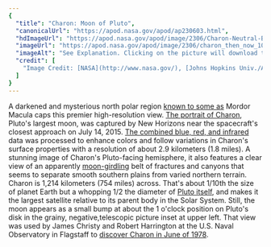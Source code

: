 ```yaml
---
{
  "title": "Charon: Moon of Pluto",
  "canonicalUrl": "https://apod.nasa.gov/apod/ap230603.html",
  "hdImageUrl": "https://apod.nasa.gov/apod/image/2306/Charon-Neutral-Bright-Release.jpg",
  "imageUrl": "https://apod.nasa.gov/apod/image/2306/charon_then_now_1024.jpg",
  "imageAlt": "See Explanation. Clicking on the picture will download the highest resolution version available.",
  "credit": [
    "Image Credit: [NASA](http://www.nasa.gov/), [Johns Hopkins Univ./APL](http://www.jhuapl.edu/), [Southwest Research Institute](http://www.swri.edu/), [U.S. Naval Observatory](https://en.wikipedia.org/wiki/United_States_Naval_Observatory_Flagstaff_Station#/media/File:NOFS-pan2.jpg)"
  ]
}
---
```


A darkened and mysterious north polar region [known to some as](https://www.skyandtelescope.com/astronomy-news/pluto-moon-charon-formal-names/) Mordor Macula caps this premier high-resolution view. [The portrait of Charon](http://www.nasa.gov/feature/pluto-s-big-moon-charon-reveals-a-colorful-and-violent-history), Pluto's largest moon, was captured by New Horizons near the spacecraft's closest approach on July 14, 2015. [The combined blue, red, and infrared](http://pluto.jhuapl.edu/Galleries/Featured-Images/image.php?page=1&gallery_id=2&image_id=323) data was processed to enhance colors and follow variations in Charon's surface properties with a resolution of about 2.9 kilometers (1.8 miles). A stunning image of Charon's Pluto-facing hemisphere, it also features a clear view of an apparently [moon-girdling](http://pluto.jhuapl.edu/) belt of fractures and canyons that seems to separate smooth southern plains from varied northern terrain. Charon is 1,214 kilometers (754 miles) across. That's about 1/10th the size of planet Earth but a whopping 1/2 the diameter of [Pluto itself](http://www.nasa.gov/feature/how-big-is-pluto-new-horizons-settles-decades-long-debate), and makes it the largest satellite relative to its parent body in the Solar System. Still, the moon appears as a small bump at about the 1 o'clock position on Pluto's disk in the grainy, negative,telescopic picture inset at upper left. That view was used by James Christy and Robert Harrington at the U.S. Naval Observatory in Flagstaff to [discover Charon in June of 1978](https://www.nasa.gov/feature/charon-at-40-four-decades-of-discovery-on-pluto-s-largest-moon).
